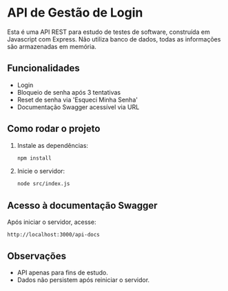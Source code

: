 # API de Gestão de Login

Esta é uma API REST para estudo de testes de software, construída em Javascript com Express. Não utiliza banco de dados, todas as informações são armazenadas em memória.

## Funcionalidades
- Login
- Bloqueio de senha após 3 tentativas
- Reset de senha via 'Esqueci Minha Senha'
- Documentação Swagger acessível via URL

## Como rodar o projeto

1. Instale as dependências:
   ```bash
   npm install
   ```
2. Inicie o servidor:
   ```bash
   node src/index.js
   ```

## Acesso à documentação Swagger

Após iniciar o servidor, acesse:
```
http://localhost:3000/api-docs
```

## Observações
- API apenas para fins de estudo.
- Dados não persistem após reiniciar o servidor. 